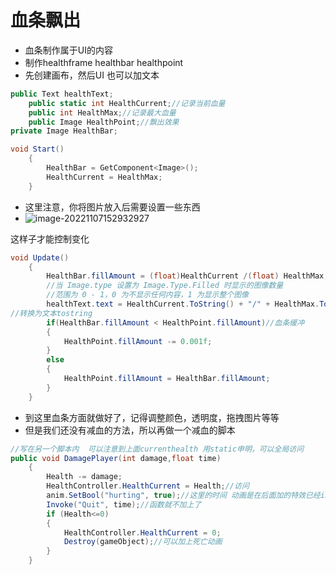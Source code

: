 # 血条飘出

+ 血条制作属于UI的内容
+ 制作healthframe healthbar healthpoint
+ 先创建画布，然后UI 也可以加文本

```c#
public Text healthText;
    public static int HealthCurrent;//记录当前血量
    public int HealthMax;//记录最大血量
    public Image HealthPoint;//飘出效果
private Image HealthBar;

void Start()
    {
        HealthBar = GetComponent<Image>();
        HealthCurrent = HealthMax;
    }
```

+ 这里注意，你将图片放入后需要设置一些东西
+ ![image-20221107152932927](C:\Users\Pluto\AppData\Roaming\Typora\typora-user-images\image-20221107152932927.png)

这样子才能控制变化

```c#
void Update()
    {
        HealthBar.fillAmount = (float)HealthCurrent /(float) HealthMax;//控制血条变化
        //当 Image.type 设置为 Image.Type.Filled 时显示的图像数量
        //范围为 0 - 1，0 为不显示任何内容，1 为显示整个图像
        healthText.text = HealthCurrent.ToString() + "/" + HealthMax.ToString();
//转换为文本tostring
        if(HealthBar.fillAmount < HealthPoint.fillAmount)//血条缓冲
        {
            HealthPoint.fillAmount -= 0.001f;
        }
        else
        {
            HealthPoint.fillAmount = HealthBar.fillAmount;
        }
    }
```

+ 到这里血条方面就做好了，记得调整颜色，透明度，拖拽图片等等
+ 但是我们还没有减血的方法，所以再做一个减血的脚本

```c#
//写在另一个脚本内  可以注意到上面currenthealth 用static申明，可以全局访问
public void DamagePlayer(int damage,float time)
    {
        Health -= damage;
        HealthController.HealthCurrent = Health;//访问
        anim.SetBool("hurting", true);//这里的时间 动画是在后面加的特效已经invoke函数，如果不需要实现就不用加
        Invoke("Quit", time);//函数就不加上了
        if (Health<=0)
        {
            HealthController.HealthCurrent = 0;
            Destroy(gameObject);//可以加上死亡动画
        }
    }
```


